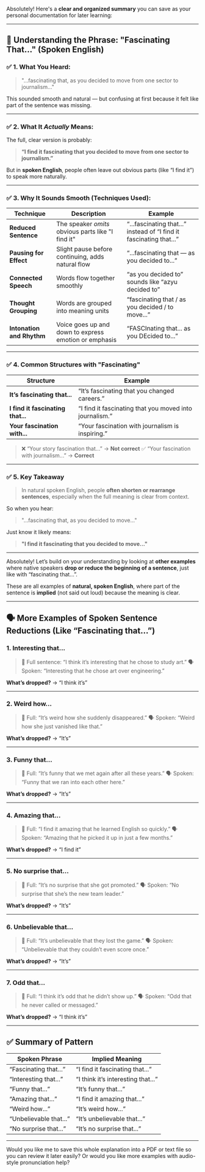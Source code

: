 Absolutely! Here's a **clear and organized summary** you can save as your personal documentation for later learning:

---

## 📘 Understanding the Phrase: "Fascinating That..." (Spoken English)

### ✅ 1. What You Heard:

> "...fascinating that, as you decided to move from one sector to journalism..."

This sounded smooth and natural — but confusing at first because it felt like part of the sentence was missing.

---

### ✅ 2. What It *Actually* Means:

The full, clear version is probably:

> **“I find it fascinating that you decided to move from one sector to journalism.”**

But in **spoken English**, people often leave out obvious parts (like “I find it”) to speak more naturally.

---

### ✅ 3. Why It Sounds Smooth (Techniques Used):

| Technique                 | Description                                           | Example                                                             |
| ------------------------- | ----------------------------------------------------- | ------------------------------------------------------------------- |
| **Reduced Sentence**      | The speaker *omits* obvious parts like "I find it"    | “...fascinating that...” instead of “I find it fascinating that...” |
| **Pausing for Effect**    | Slight pause before continuing, adds natural flow     | “...fascinating that — as you decided to...”                        |
| **Connected Speech**      | Words flow together smoothly                          | “as you decided to” sounds like “azyu decided to”                   |
| **Thought Grouping**      | Words are grouped into meaning units                  | “fascinating that / as you decided / to move...”                    |
| **Intonation and Rhythm** | Voice goes up and down to express emotion or emphasis | “FASCInating that... as you DEcided to...”                          |

---

### ✅ 4. Common Structures with "Fascinating"

| Structure                         | Example                                                 |
| --------------------------------- | ------------------------------------------------------- |
| **It’s fascinating that...**      | “It’s fascinating that you changed careers.”            |
| **I find it fascinating that...** | “I find it fascinating that you moved into journalism.” |
| **Your fascination with...**      | “Your fascination with journalism is inspiring.”        |

> ❌ “Your story fascination that...” → **Not correct**
> ✅ “Your fascination with journalism...” → **Correct**

---

### ✅ 5. Key Takeaway

> In natural spoken English, people **often shorten or rearrange sentences**, especially when the full meaning is clear from context.

So when you hear:

> "...fascinating that, as you decided to move..."

Just know it likely means:

> **"I find it fascinating that you decided to move..."**

---

Absolutely! Let’s build on your understanding by looking at **other examples** where native speakers **drop or reduce the beginning of a sentence**, just like with “fascinating that...”.

These are all examples of **natural, spoken English**, where part of the sentence is **implied** (not said out loud) because the meaning is clear.

---

## 🗣️ More Examples of Spoken Sentence Reductions (Like “Fascinating that...”)

### 1. **Interesting that...**

> 🧠 Full sentence: “I think it’s interesting that he chose to study art.”
> 🗣️ Spoken: “Interesting that he chose art over engineering.”

**What’s dropped?** → “I think it’s”

---

### 2. **Weird how\...**

> 🧠 Full: “It’s weird how she suddenly disappeared.”
> 🗣️ Spoken: “Weird how she just vanished like that.”

**What’s dropped?** → “It’s”

---

### 3. **Funny that...**

> 🧠 Full: “It’s funny that we met again after all these years.”
> 🗣️ Spoken: “Funny that we ran into each other here.”

**What’s dropped?** → “It’s”

---

### 4. **Amazing that...**

> 🧠 Full: “I find it amazing that he learned English so quickly.”
> 🗣️ Spoken: “Amazing that he picked it up in just a few months.”

**What’s dropped?** → “I find it”

---

### 5. **No surprise that...**

> 🧠 Full: “It’s no surprise that she got promoted.”
> 🗣️ Spoken: “No surprise that she’s the new team leader.”

**What’s dropped?** → “It’s”

---

### 6. **Unbelievable that...**

> 🧠 Full: “It’s unbelievable that they lost the game.”
> 🗣️ Spoken: “Unbelievable that they couldn’t even score once.”

**What’s dropped?** → “It’s”

---

### 7. **Odd that...**

> 🧠 Full: “I think it’s odd that he didn’t show up.”
> 🗣️ Spoken: “Odd that he never called or messaged.”

**What’s dropped?** → “I think it’s”

---

## ✅ Summary of Pattern

| Spoken Phrase          | Implied Meaning                    |
| ---------------------- | ---------------------------------- |
| “Fascinating that...”  | “I find it fascinating that...”    |
| “Interesting that...”  | “I think it’s interesting that...” |
| “Funny that...”        | “It’s funny that...”               |
| “Amazing that...”      | “I find it amazing that...”        |
| “Weird how\...”        | “It’s weird how\...”               |
| “Unbelievable that...” | “It’s unbelievable that...”        |
| “No surprise that...”  | “It’s no surprise that...”         |

---

Would you like me to save this whole explanation into a PDF or text file so you can review it later easily? Or would you like more examples with audio-style pronunciation help?
